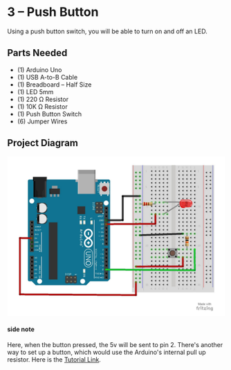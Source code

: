 # 3 – Push Button
Using a push button switch, you will be able to turn on and off an LED.
## Parts Needed
- (1) Arduino Uno
- (1) USB A-to-B Cable
- (1) Breadboard – Half Size
- (1) LED 5mm
- (1) 220 Ω Resistor
- (1) 10K Ω Resistor
- (1) Push Button Switch
- (6) Jumper Wires

## Project Diagram
![image](../img/3-Pushbutton_LARGE.jpg)


#### side note
Here, when the button pressed, the 5v will be sent to pin 2.
There's another way to set up a button, which would use the Arduino's internal pull up resistor.
Here is the [Tutorial Link](https://www.arduino.cc/en/Tutorial/InputPullupSerial).
